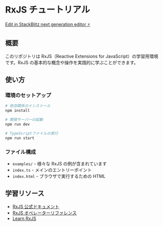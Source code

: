 # RxJS チュートリアル

[Edit in StackBlitz next generation editor ⚡️](https://stackblitz.com/~/github.com/hayaoki-engineer/rxjs-tutorial)

## 概要

このリポジトリは RxJS（Reactive Extensions for JavaScript）の学習用環境です。RxJS の基本的な概念や操作を実践的に学ぶことができます。

## 使い方

### 環境のセットアップ

```bash
# 依存関係のインストール
npm install

# 開発サーバーの起動
npm run dev

# TypeScriptファイルの実行
npm run start
```

### ファイル構成

- `examples/` - 様々な RxJS の例が含まれています
- `index.ts` - メインのエントリーポイント
- `index.html` - ブラウザで実行するための HTML

## 学習リソース

- [RxJS 公式ドキュメント](https://rxjs.dev/)
- [RxJS オペレーターリファレンス](https://rxjs.dev/api)
- [Learn RxJS](https://www.learnrxjs.io/)
